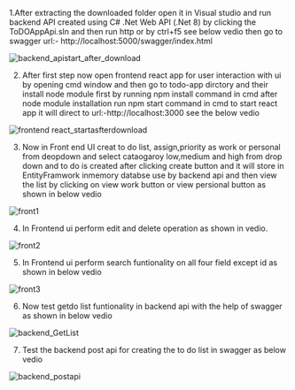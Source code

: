 1.After extracting the downloaded folder open it in Visual studio and run backend API created using C# .Net Web API (.Net 8) by clicking the ToDOAppApi.sln and then 
run http or by ctrl+f5 see below vedio then go to swagger url:- http://localhost:5000/swagger/index.html

![backend_apistart_after_download](https://github.com/user-attachments/assets/9bda5e60-77a9-4101-af94-b3c0ba92504e)

2. After first step now open frontend react app for user interaction with ui by opening cmd window and then go to todo-app dirctory and their install node module first by running npm install command in cmd after node module installation run npm start command in cmd to start react app it will direct to url:-http://localhost:3000 see the below vedio

![frontend react_startasfterdownload](https://github.com/user-attachments/assets/90d17143-05ad-423f-9300-f4a4f8b76d70)

3. Now in Front end UI creat to do list, assign,priority as work or personal from deopdown and select cataogaroy low,medium and high from drop down and to do is created after clicking create button and it will store in EntityFramwork inmemory databse use by backend api and then view the list by clicking on view work button or view persional button as shown in below vedio

![front1](https://github.com/user-attachments/assets/6a5073ad-6ce1-4173-a42c-97ebd36a0e4c)

4. In Frontend ui perform edit and delete operation as shown in vedio.
   
![front2](https://github.com/user-attachments/assets/8378bde4-5567-4963-82b3-5b74d753b471)

5. In Frontend ui perform search funtionality on all four field except id as shown in below vedio

![front3](https://github.com/user-attachments/assets/001828fa-87d5-433f-accb-d59d247abce4)

6. Now test getdo list funtionality in backend api with the help of swagger as shown in below vedio

![backend_GetList](https://github.com/user-attachments/assets/802d727f-bd3d-458b-a208-f48ac42b6f02)

7. Test the backend post api for creating the to do list in swagger as below vedio

![backend_postapi](https://github.com/user-attachments/assets/39d8657c-4c29-46ab-99f8-a7fd0d52bbbf)

